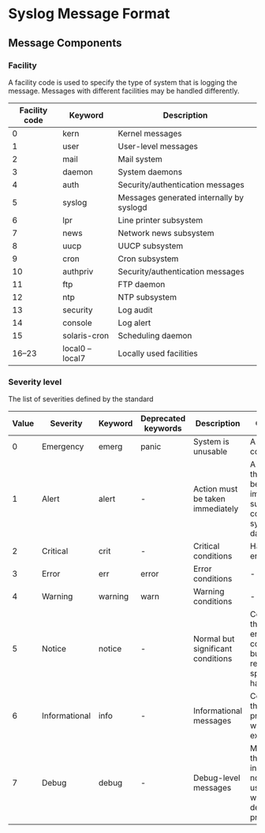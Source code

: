 # Syslog Message Format

## Message Components

### Facility

A facility code is used to specify the type of system that is logging the message.
Messages with different facilities may be handled differently.

| Facility code | Keyword         | Description                              |
| ------------- | --------------- | ---------------------------------------- |
| 0             | kern            | Kernel messages                          |
| 1             | user            | User-level messages                      |
| 2             | mail            | Mail system                              |
| 3             | daemon          | System daemons                           |
| 4             | auth            | Security/authentication messages         |
| 5             | syslog          | Messages generated internally by syslogd |
| 6             | lpr             | Line printer subsystem                   |
| 7             | news            | Network news subsystem                   |
| 8             | uucp            | UUCP subsystem                           |
| 9             | cron            | Cron subsystem                           |
| 10            | authpriv        | Security/authentication messages         |
| 11            | ftp             | FTP daemon                               |
| 12            | ntp             | NTP subsystem                            |
| 13            | security        | Log audit                                |
| 14            | console         | Log alert                                |
| 15            | solaris-cron    | Scheduling daemon                        |
| 16–23         | local0 – local7 | Locally used facilities                  |

### Severity level

The list of severities defined by the standard

| Value | Severity      | Keyword | Deprecated keywords | Description                       | Condition                                                                              |
| ----- | ------------- | ------- | ------------------- | --------------------------------- | -------------------------------------------------------------------------------------- |
| 0     | Emergency     | emerg   | panic               | System is unusable                | A panic condition.                                                                     |
| 1     | Alert         | alert   | -                   | Action must be taken immediately  | A condition that should be corrected immediately, such as a corrupted system database. |
| 2     | Critical      | crit    | -                   | Critical conditions               | Hard device errors.                                                                    |
| 3     | Error         | err     | error               | Error conditions                  | -                                                                                      |
| 4     | Warning       | warning | warn                | Warning conditions                | -                                                                                      |
| 5     | Notice        | notice  | -                   | Normal but significant conditions | Conditions that are not error conditions, but that may require special handling.       |
| 6     | Informational | info    | -                   | Informational messages            | Confirmation that the program is working as expected.                                  |
| 7     | Debug         | debug   | -                   | Debug-level messages              | Messages that contain information normally of use only when debugging a program.       |
